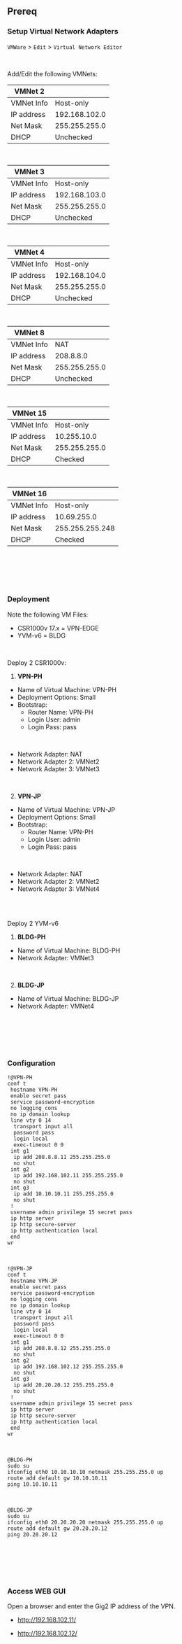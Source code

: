 ## Prereq
### Setup Virtual Network Adapters
`VMWare` > `Edit` > `Virtual Network Editor`  

<br>

Add/Edit the following VMNets:  

| VMNet 2    |               |
| ---        | ---           |
| VMNet Info | Host-only     |
| IP address | 192.168.102.0 |
| Net Mask   | 255.255.255.0 |
| DHCP       | Unchecked     | 

<br>

| VMNet 3    |               |
| ---        | ---           |
| VMNet Info | Host-only     |
| IP address | 192.168.103.0 |
| Net Mask   | 255.255.255.0 |
| DHCP       | Unchecked     | 

<br>

| VMNet 4    |               |
| ---        | ---           |
| VMNet Info | Host-only     |
| IP address | 192.168.104.0 |
| Net Mask   | 255.255.255.0 |
| DHCP       | Unchecked     | 

<br>

| VMNet 8    |               |
| ---        | ---           |
| VMNet Info | NAT           |
| IP address | 208.8.8.0     |
| Net Mask   | 255.255.255.0 |
| DHCP       | Unchecked     | 	

<br>

| VMNet 15   |               |
| ---        | ---           |
| VMNet Info | Host-only     |
| IP address | 10.255.10.0   |
| Net Mask   | 255.255.255.0 |
| DHCP       | Checked       | 

<br>

| VMNet 16   |                 |
| ---        | ---             |
| VMNet Info | Host-only       |
| IP address | 10.69.255.0     |
| Net Mask   | 255.255.255.248 |
| DHCP       | Checked         | 


&nbsp;
---
&nbsp;

### Deployment
Note the following VM Files:
- CSR1000v 17.x = VPN-EDGE
- YVM-v6 = BLDG

<br>

Deploy 2 CSR1000v:
1. __VPN-PH__
- Name of Virtual Machine: VPN-PH
- Deployment Options: Small
- Bootstrap:
  - Router Name: VPN-PH
  - Login User: admin
  - Login Pass: pass

<br>

- Network Adapter: NAT
- Network Adapter 2: VMNet2
- Network Adapter 3: VMNet3

<br>

2. __VPN-JP__
- Name of Virtual Machine: VPN-JP
- Deployment Options: Small
- Bootstrap:
  - Router Name: VPN-PH
  - Login User: admin
  - Login Pass: pass

<br>

- Network Adapter: NAT
- Network Adapter 2: VMNet2
- Network Adapter 3: VMNet4

<br>
<br>

Deploy 2 YVM-v6
1. __BLDG-PH__
- Name of Virtual Machine: BLDG-PH
- Network Adapter: VMNet3

<br>

2. __BLDG-JP__
- Name of Virtual Machine: BLDG-JP
- Network Adapter: VMNet4

&nbsp;
---
&nbsp;

### Configuration

~~~
!@VPN-PH
conf t
 hostname VPN-PH
 enable secret pass
 service password-encryption
 no logging cons
 no ip domain lookup
 line vty 0 14
  transport input all
  password pass
  login local
  exec-timeout 0 0
 int g1
  ip add 208.8.8.11 255.255.255.0
  no shut
 int g2
  ip add 192.168.102.11 255.255.255.0
  no shut
 int g3
  ip add 10.10.10.11 255.255.255.0
  no shut
 !
 username admin privilege 15 secret pass
 ip http server
 ip http secure-server
 ip http authentication local
 end
wr
~~~

<br>

~~~
!@VPN-JP
conf t
 hostname VPN-JP
 enable secret pass
 service password-encryption
 no logging cons
 no ip domain lookup
 line vty 0 14
  transport input all
  password pass
  login local 
  exec-timeout 0 0
 int g1
  ip add 208.8.8.12 255.255.255.0
  no shut
 int g2
  ip add 192.168.102.12 255.255.255.0
  no shut
 int g3
  ip add 20.20.20.12 255.255.255.0
  no shut
 !
 username admin privilege 15 secret pass
 ip http server
 ip http secure-server
 ip http authentication local
 end
wr
~~~

<br>

~~~
@BLDG-PH
sudo su
ifconfig eth0 10.10.10.10 netmask 255.255.255.0 up
route add default gw 10.10.10.11
ping 10.10.10.11
~~~

<br>

~~~
@BLDG-JP
sudo su
ifconfig eth0 20.20.20.20 netmask 255.255.255.0 up
route add default gw 20.20.20.12
ping 20.20.20.12
~~~

&nbsp;
---
&nbsp;

### Access WEB GUI
Open a browser and enter the Gig2 IP address of the VPN.  

- http://192.168.102.11/

- http://192.168.102.12/
